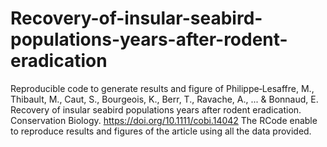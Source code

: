 # Recovery-of-insular-seabird-populations-years-after-rodent-eradication
Reproducible code to generate results and figure of Philippe‐Lesaffre, M., Thibault, M., Caut, S., Bourgeois, K., Berr, T., Ravache, A., ... &amp; Bonnaud, E. Recovery of insular seabird populations years after rodent eradication. Conservation Biology. https://doi.org/10.1111/cobi.14042
The RCode enable to reproduce results and figures of the article using all the data provided.
